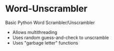 # Word-Unscrambler
Basic Python Word Scrambler/Unscrambler

+ Allows multithreading
+ Uses random guess-and-check to unscramble
+ Uses "garbage letter" functions
